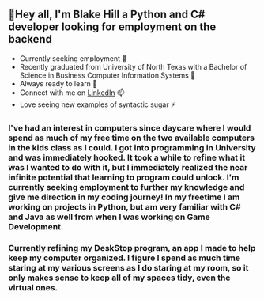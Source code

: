 ## 👋Hey all, I'm Blake Hill a Python and C# developer looking for employment on the backend
- Currently seeking employment 🔭
- Recently graduated from University of North Texas with a Bachelor of Science in Business Computer Information Systems 🌱 
- Always ready to learn 🤔 
- Connect with me on [LinkedIn](www.linkedin.com/in/devblakehill) 📫 
- Love seeing new examples of syntactic sugar ⚡ 
### I've had an interest in computers since daycare where I would spend as much of my free time on the two available computers in the kids class as I could. I got into programming in University and was immediately hooked. It took a while to refine what it was I wanted to do with it, but I immediately realized the near infinite potential that learning to program could unlock. I'm currently seeking employment to further my knowledge and give me direction in my coding journey! In my freetime I am working on projects in Python, but am very familiar with C# and Java as well from when I was working on Game Development. 
 
### Currently refining my DeskStop program, an app I made to help keep my computer organized. I figure I spend as much time staring at my various screens as I do staring at my room, so it only makes sense to keep all of my spaces tidy, even the virtual ones. 
